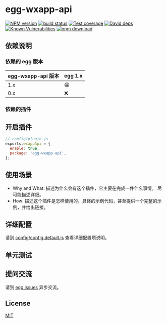 # egg-wxapp-api

[![NPM version][npm-image]][npm-url]
[![build status][travis-image]][travis-url]
[![Test coverage][codecov-image]][codecov-url]
[![David deps][david-image]][david-url]
[![Known Vulnerabilities][snyk-image]][snyk-url]
[![npm download][download-image]][download-url]

[npm-image]: https://img.shields.io/npm/v/egg-wxapp-api.svg?style=flat-square
[npm-url]: https://npmjs.org/package/egg-wxapp-api
[travis-image]: https://img.shields.io/travis/eggjs/egg-wxapp-api.svg?style=flat-square
[travis-url]: https://travis-ci.org/eggjs/egg-wxapp-api
[codecov-image]: https://img.shields.io/codecov/c/github/eggjs/egg-wxapp-api.svg?style=flat-square
[codecov-url]: https://codecov.io/github/eggjs/egg-wxapp-api?branch=master
[david-image]: https://img.shields.io/david/eggjs/egg-wxapp-api.svg?style=flat-square
[david-url]: https://david-dm.org/eggjs/egg-wxapp-api
[snyk-image]: https://snyk.io/test/npm/egg-wxapp-api/badge.svg?style=flat-square
[snyk-url]: https://snyk.io/test/npm/egg-wxapp-api
[download-image]: https://img.shields.io/npm/dm/egg-wxapp-api.svg?style=flat-square
[download-url]: https://npmjs.org/package/egg-wxapp-api

<!--
Description here.
-->

## 依赖说明

### 依赖的 egg 版本

egg-wxapp-api 版本 | egg 1.x
--- | ---
1.x | 😁
0.x | ❌

### 依赖的插件
<!--

如果有依赖其它插件，请在这里特别说明。如

- security
- multipart

-->

## 开启插件

```js
// config/plugin.js
exports.wxappApi = {
  enable: true,
  package: 'egg-wxapp-api',
};
```

## 使用场景

- Why and What: 描述为什么会有这个插件，它主要在完成一件什么事情。
尽可能描述详细。
- How: 描述这个插件是怎样使用的，具体的示例代码，甚至提供一个完整的示例，并给出链接。

## 详细配置

请到 [config/config.default.js](config/config.default.js) 查看详细配置项说明。

## 单元测试

<!-- 描述如何在单元测试中使用此插件，例如 schedule 如何触发。无则省略。-->

## 提问交流

请到 [egg issues](https://github.com/eggjs/egg/issues) 异步交流。

## License

[MIT](LICENSE)
